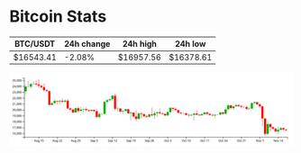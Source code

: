 # Bitcoin Stats

BTC/USDT|24h change|24h high|24h low|
|---|---|---|---|
|$16543.41|-2.08%|$16957.56|$16378.61|

<img src="./chart.svg">
